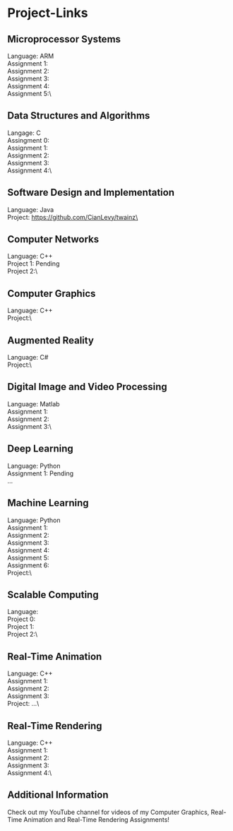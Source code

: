 # Project-Links

## Microprocessor Systems
Language: ARM\
Assignment 1:\
Assignment 2:\
Assignment 3:\
Assignment 4:\
Assignment 5:\

## Data Structures and Algorithms
Langage: C\
Assingment 0:\
Assignment 1:\
Assignment 2:\
Assignment 3:\
Assignment 4:\

## Software Design and Implementation
Language: Java\
Project: https://github.com/CianLevy/twainz\

## Computer Networks
Language: C++\
Project 1: Pending\
Project 2:\

## Computer Graphics
Language: C++\
Project:\

## Augmented Reality
Language: C#\
Project:\

## Digital Image and Video Processing
Language: Matlab\
Assignment 1:\
Assignment 2:\
Assignment 3:\

## Deep Learning
Language: Python\
Assignment 1: Pending\
...

## Machine Learning
Language: Python\
Assignment 1:\
Assignment 2:\
Assignment 3:\
Assignment 4:\
Assignment 5:\
Assignment 6:\
Project:\

## Scalable Computing
Language:\
Project 0:\
Project 1:\
Project 2:\

## Real-Time Animation
Language: C++\
Assignment 1:\
Assignment 2:\
Assignment 3:\
Project: ...\

## Real-Time Rendering
Language: C++\
Assignment 1:\
Assignment 2:\
Assignment 3:\
Assignment 4:\

## Additional Information
Check out my YouTube channel for videos of my Computer Graphics, Real-Time Animation and Real-Time Rendering Assignments!
